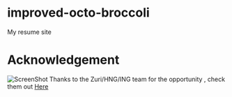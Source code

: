 # improved-octo-broccoli
My resume site

# Acknowledgement

![ScreenShot](zuri.jpg)
Thanks to the Zuri/HNG/ING team for the opportunity , check them out [Here](https://zuri.team) 
